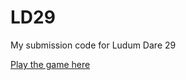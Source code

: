 # LD29


My submission code for Ludum Dare 29

[Play the game here](https://dl.dropboxusercontent.com/u/1731445/build.html)
